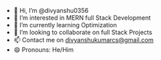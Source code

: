 - 👋 Hi, I’m @divyanshu0356
- 👀 I’m interested in MERN full Stack Development
- 🌱 I’m currently learning Optimization
- 💞️ I’m looking to collaborate on full Stack Projects
- 📫 Contact me on divyanshukumarcs@gmail.com
- 😄 Pronouns: He/Him


<!---
divyanshu0356/divyanshu0356 is a ✨ special ✨ repository because its `README.md` (this file) appears on your GitHub profile.
You can click the Preview link to take a look at your changes.
--->
